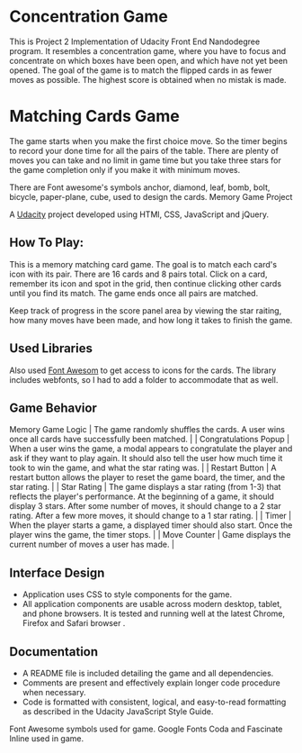 # Concentration Game

This is Project 2 Implementation of Udacity Front End Nandodegree program. It resembles a concentration game, where you have to focus and concentrate on which boxes have been open, and which have not yet been opened. The goal of the game is to match the flipped cards in as fewer moves as possible. The highest score is obtained when no mistak is made.

# Matching Cards Game

The game starts when you make the first choice move. So the timer begins to record your done time for all the pairs of the table. There are plenty of moves you can take and no limit in game time but you take three stars for the game completion only if you make it with minimum moves.

There are Font awesome's symbols anchor, diamond, leaf, bomb, bolt, bicycle, paper-plane, cube, used to design the cards.
 Memory Game Project

A [Udacity](www.udacity.com) project developed using HTMl, CSS, JavaScript and jQuery.

## How To Play:

This is a memory matching card game. The goal is to match each card's icon with its pair. There are 16 cards and 8 pairs total. Click on a card, remember its icon and spot in the grid, then continue clicking other cards until you find its match. The game ends once all pairs are matched.

Keep track of progress in the score panel area by viewing the star raiting, how many moves have been made, and how long it takes to finish the game.

## Used Libraries

Also used [Font Awesom](https://fontawesome.com) to get access to icons for the cards. The library includes webfonts, so I had to add a folder to accommodate that as well.

## Game Behavior

 Memory Game Logic     | The game randomly shuffles the cards. A user wins once all cards have successfully been matched. |
| Congratulations Popup | When a user wins the game, a modal appears to congratulate the player and ask if they want to play again. It should also tell the user how much time it took to win the game, and what the star rating was. |
| Restart Button        | A restart button allows the player to reset the game board, the timer, and the star rating. |
| Star Rating           | The game displays a star rating (from 1-3) that reflects the player's performance. At the beginning of a game, it should display 3 stars. After some number of moves, it should change to a 2 star rating. After a few more moves, it should change to a 1 star rating. |
| Timer                 | When the player starts a game, a displayed timer should also start. Once the player wins the game, the timer stops. |
| Move Counter          | Game displays the current number of moves a user has made. |

## Interface Design

- Application uses CSS to style components for the game.
- All application components are usable across modern desktop, tablet, and phone browsers. It is tested and running well at the latest Chrome, Firefox and Safari browser .

## Documentation

- A README file is included detailing the game and all dependencies.
- Comments are present and effectively explain longer code procedure when necessary.
- Code is formatted with consistent, logical, and easy-to-read formatting as described in the Udacity JavaScript Style Guide.



Font Awesome symbols used for game.
Google Fonts Coda and Fascinate Inline used in game.
